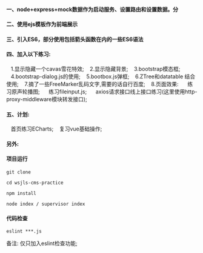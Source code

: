 #### 一、node+express+mock数据作为启动服务、设置路由和设置数据。分

#### 二、使用ejs模板作为前端展示

#### 三、引入ES6，部分使用包括箭头函数在内的一些ES6语法

#### 四、加入以下练习:

&nbsp;&nbsp;&nbsp;1.显示隐藏一个cavas雪花特效;
&nbsp;&nbsp;&nbsp;2.显示隐藏背景;
&nbsp;&nbsp;&nbsp;3.bootstrap模态框;
&nbsp;&nbsp;&nbsp;4.bootstrap-dialog.js的使用;
&nbsp;&nbsp;&nbsp;5.bootbox.js弹框;
&nbsp;&nbsp;&nbsp;6.ZTree和datatable 结合使用;
&nbsp;&nbsp;&nbsp;7.摘了一些FreeMarker乱码文字,需要的话自行百度;
&nbsp;&nbsp;&nbsp;8.页面效果: 
&nbsp;&nbsp;&nbsp;&nbsp;&nbsp;练习原声轮播图;
&nbsp;&nbsp;&nbsp;&nbsp;&nbsp;练习fileinput.js;
&nbsp;&nbsp;&nbsp;&nbsp;&nbsp;axios请求接口线上接口练习(这里使用http-proxy-middleware模块转发接口);

#### 五、计划:
&nbsp;&nbsp;&nbsp;首页练习ECharts;
&nbsp;&nbsp;&nbsp;复习vue基础操作;

#### 另外:
#### 项目运行

```
git clone  

cd wsjls-cms-practice

npm install 

node index / supervisor index

```

#### 代码检查

```
eslint ***.js

```
备注: 仅只加入eslint检查功能;